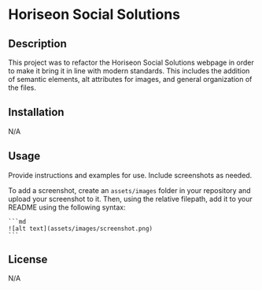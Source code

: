 # Horiseon Social Solutions


## Description
 
 This project was to refactor the Horiseon Social Solutions webpage in order to make it bring it in line with modern standards. This includes the addition of semantic elements, alt attributes for images, and general organization of the files.

## Installation

N/A


## Usage

Provide instructions and examples for use. Include screenshots as needed.

To add a screenshot, create an `assets/images` folder in your repository and upload your screenshot to it. Then, using the relative filepath, add it to your README using the following syntax:

    ```md
    ![alt text](assets/images/screenshot.png)
    ```

## License

N/A

